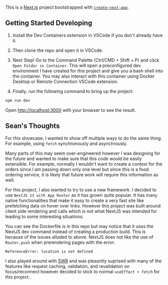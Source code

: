 This is a [Next.js](https://nextjs.org/) project bootstrapped with [`create-next-app`](https://github.com/vercel/next.js/tree/canary/packages/create-next-app).

## Getting Started Developing

1. Install the Dev Containers extension in VSCode if you don't already have it.

2. Then clone the repo and open it in VSCode.

3. Next Step! Go to the Command Palette (Ctrl/CMD + Shift + P) and click `Open Folder in Container`. This will open a preconfigured dev environment I have created for this project and give you a bash shell into the container. You may also interact with this container using Docker Desktop or Remote Connection VSCode extension.

4. Finally, run the following command to bring up the project:

```bash
npm run dev
```

Open [http://localhost:3000](http://localhost:3000) with your browser to see the result.

## Sean's Thoughts
For this showcase, I wanted to show off multiple ways to do the same thing. For example, using `fetch` synchronously and asynchrously. 

Many parts of this may seem over-engineered however I was designing for the future and wanted to make sure that this code would be easily extensible. For example, normally I wouldn't want to create a context for the orders since I am passing down only one level but since this is a food ordering service, it is likely that future work will require this information as well.

For this project, I also wanted to try to use a new framework. I decided to use `NextJS 13 with App Router` as it has grown quite popular. It has many native functionalities that make it easy to create a very fast site like prefetching data on hover over links. However this project was built around client side rendering and calls which is not what NextJS was intended for leading to some interesting situations. 

You can see the Dockerfile is in this repo but may notice that it uses the NextJS dev command instead of creating a production build. This is because of the issues alluded to above. NextJS does not like the use of `Router.push` when prerendering pages with the error:

```bash
ReferenceError: location is not defined
```

I also played around with [SWR](https://swr.vercel.app/docs/getting-started) and was pleasntly suprised with many of the features like request caching, validation, and revalidation on focus/reconnect however decided to stick to normal `useEffect + fetch` for this project.